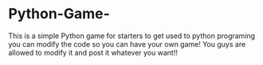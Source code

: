 # Python-Game-
This is a simple Python game for starters to get used to python programing you can modify the code so you can have your own game!
You guys are allowed to modify it and post it whatever you want!! 
